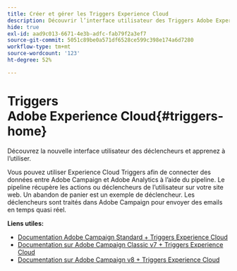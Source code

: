 ```yaml
---
title: Créer et gérer les Triggers Experience Cloud
description: Découvrir l’interface utilisateur des Triggers Adobe Experience Cloud
hide: true
exl-id: aad9c013-6671-4e3b-adfc-fab79f2a3ef7
source-git-commit: 5051c89be0a571df6528ce599c398e174a6d7280
workflow-type: tm+mt
source-wordcount: '123'
ht-degree: 52%

---
```


# Triggers Adobe Experience Cloud{#triggers-home}

Découvrez la nouvelle interface utilisateur des déclencheurs et apprenez à l’utiliser.

Vous pouvez utiliser Experience Cloud Triggers afin de connecter des données entre Adobe Campaign et Adobe Analytics à l’aide du pipeline. Le pipeline récupère les actions ou déclencheurs de l’utilisateur sur votre site web. Un abandon de panier est un exemple de déclencheur. Les déclencheurs sont traités dans Adobe Campaign pour envoyer des emails en temps quasi réel.


**Liens utiles:**

* [Documentation Adobe Campaign Standard + Triggers Experience Cloud](https://experienceleague.adobe.com/docs/campaign-standard/using/integrating-with-adobe-cloud/working-with-campaign-and-triggers/about-adobe-experience-cloud-triggers.html)
* [Documentation sur Adobe Campaign Classic v7 + Triggers Experience Cloud](https://experienceleague.adobe.com/docs/campaign-classic/using/integrating-with-adobe-experience-cloud/experience-triggers/about-triggers.html?lang=fr)
* [Documentation sur Adobe Campaign v8 + Triggers Experience Cloud](https://experienceleague.adobe.com/docs/campaign/campaign-v8/connect/ac-triggers.html)
